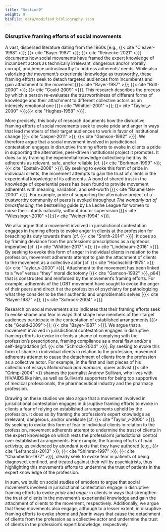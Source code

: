 ```yaml
---
title: "Section9"
weight: 9
bibFile: data/modified_bibliography.json
---
```


### Disruptive framing efforts of social movements

A vast, dispersed literature dating from the 1960s [e.g., {{< cite "Cleaver-1968" >}}; {{< cite "Bayer-1987" >}}; {{< cite "Reinecke-2021" >}}] documents how social movements have framed the expert knowledge of incumbent actors as technically irrelevant, dangerous and/or morally corrupt, and hence untrustworthy to address adherents’ needs. While also valorizing the movement’s experiential knowledge as trustworthy, these framing efforts seek to detach targeted audiences from incumbents and gain attachment to the movement [{{< cite "Bayer-1987" >}}; {{< cite "Britt-2000" >}}; {{< cite "Gould-2009" >}}]. This research describes the process by which a person re-evaluates the trustworthiness of different forms of knowledge and their attachment to different collective actors as an intensely emotional one [{{< cite "Whittier-2001" >}}; {{< cite "Taylor_v-2000" >}};{{< cite "Hughes-1958" >}}].

More precisely, this body of research documents how the disruptive framing efforts of social movements seek to evoke pride and anger in ways that lead members of their target audiences to work in favor of institutional change [{{< cite "Jasper-2011" >}}; {{< cite "Gamson-1992" >}}]. We therefore argue that a social movement involved in jurisdictional contestation engages in disruptive framing efforts to evoke in clients a pride in supporting the alternative, peer-driven institutional project it promotes. It does so by framing the experiential knowledge collectively held by its adherents as relevant, safe, and/or reliable [cf. {{< cite "Borkman-1999" >}}; {{< cite "Epstein-2008" >}}]. By seeking to evoke this form of pride in individual clients, the movement attempts to gain the trust of clients in the experiential knowledge of its adherents. A bond of shared trust in the knowledge of experiential peers has been found to provide movement adherents with meaning, validation, and self-worth [{{< cite "Baumeister-2000" >}}]. For example, pride of supporting the alternative project of a trustworthy community of peers is evoked throughout _The womanly art of breastfeeding_, the bestselling guide by La Leche League for women to nurse their infants naturally, without doctor supervision [{{< cite "Wiessinger-2010" >}};{{< cite "Weiner-1994" >}}].

We also argue that a movement involved in jurisdictional contestation engages in framing efforts to evoke anger in clients at the profession for breaching its duty towards them [cf. {{< cite "Smith-2014" >}}]. It does so by framing deviance from the profession’s prescriptions as a righteous imperative [cf. {{< cite "Whittier-2017" >}}; {{< cite "Lindebaum-2016" >}}]. By seeking to evoke this form of anger in individual clients in relation to the profession, movement adherents attempt to gain the attachment of clients to the movement as a collective actor [cf. {{< cite "Hochschild-1975" >}}; {{< cite "Taylor_v-2000" >}}]. Attachment to the movement has been linked to a “we” versus “they” moral dichotomy [{{< cite "Gamson-1992" >}}, p84] that is constructed and reinforced by the movement’s framing efforts. For example, adherents of the LGBT movement have sought to evoke the anger of their peers and direct it at the profession of psychiatry for pathologizing what they consider to be their authentic and unproblematic selves [{{< cite "Bayer-1987" >}}; {{< cite "Schrock-2004" >}}].

Research on social movements also indicates that their framing efforts seek to evoke shame and fear in ways that shape how members of their target audiences participate in the contestation of established arrangements [{{< cite "Gould-2009" >}}; {{< cite "Bayer-1987" >}}]. We argue that a movement involved in jurisdictional contestation engages in disruptive framing efforts to evoke in clients a shame of complying with the profession’s prescriptions, framing compliance as a moral flaw and/or a self-degradation [cf. {{< cite "Schrock-2004" >}}]. By seeking to evoke this form of shame in individual clients in relation to the profession, movement adherents attempt to cause the detachment of clients from the profession as a collective actor. For example, in the first and last pieces of his collection of essays _Melancholia and moralism_, queer activist {{< cite "Crimp-2004" >}} shames the journalist Andrew Sullivan, who lives with HIV/AIDS like him, as well as Sullivan’s supporters for being too supportive of medical professionals, the pharmaceutical industry and the pharmacy profession.

Drawing on these studies we also argue that a movement involved in jurisdictional contestation engages in disruptive framing efforts to evoke in clients a fear of relying on established arrangements upheld by the profession. It does so by framing the profession’s expert knowledge as irrelevant, dangerous, and/or unreliable [cf. {{< cite "Taylor_v-2000" >}}]. By seeking to evoke this form of fear in individual clients in relation to the profession, movement adherents attempt to undermine the trust of clients in the expert knowledge on which rests the profession’s jurisdictional control over established arrangements. For example, the framing efforts of mad activists, as evidenced by abundant texts that they have authored [e.g., {{< cite "Lefrancois-2013" >}}; {{< cite "Shimrat-1997" >}}; {{< cite "Chamberlin-1977" >}}], clearly seek to evoke fear in patients of being diagnosed, confined, and treated against their will by psychiatrists, thus highlighting this movement’s efforts to undermine the trust of patients in the expert knowledge of the profession.

In sum, we build on social studies of emotions to argue that social movements involved in jurisdictional contestation engage in disruptive framing efforts to evoke _pride_ and _anger_ in clients in ways that strengthen the trust of clients in the movement’s experiential knowledge and gain the attachment of clients to the movement, respectively. Additionally, we argue that these movements also engage, although to a lesser extent, in disruptive framing efforts to evoke _shame_ and _fear_ in ways that cause the detachment of clients from the profession as a collective actor and undermine the trust of clients in the profession’s expert knowledge, respectively.

